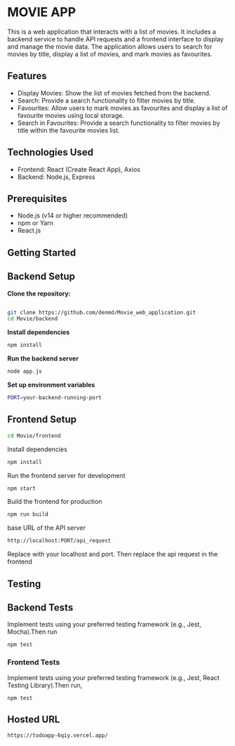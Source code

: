 
# MOVIE APP

This is a web application that interacts with a list of movies. It includes a backend service to handle API requests and a frontend interface to display and manage the movie data. The application allows users to search for movies by title, display a list of movies, and mark movies as favourites.




## Features
- Display Movies: Show the list of movies fetched from the backend.
- Search: Provide a search functionality to filter movies by title.
- Favourites: Allow users to mark movies as favourites and display a list of favourite movies using local storage.
- Search in Favourites: Provide a search functionality to filter movies by title within the favourite movies list.


## Technologies Used

- Frontend: React (Create React App), Axios
- Backend: Node.js, Express


##  Prerequisites

- Node.js (v14 or higher recommended)
- npm or Yarn
- React.js
##   Getting Started

 ## Backend Setup

  **Clone the repository:**

   ```sh
  
   git clone https://github.com/denmd/Movie_web_application.git
   cd Movie/backend 

```
**Install dependencies**
 ```sh
 npm install

```
**Run the backend server**

```sh
node app.js
```

**Set up environment variables**
```sh
PORT=your-backend-running-port
```

## Frontend Setup

   ```sh
   cd Movie/frontend
```

Install dependencies
 ```sh
 npm install

```

Run the frontend server for development

``` sh
npm start
```
Build the frontend for production
```sh
npm run build
```
base URL of the API server
```sh
http://localhost:PORT/api_request
```
Replace with your localhost and port. Then replace the api request in the frontend



## Testing
## Backend Tests
Implement tests using your preferred testing framework (e.g., Jest, Mocha).Then run
``` ssh
npm test
```
### Frontend Tests

Implement tests using your preferred testing framework (e.g., Jest, React Testing Library).Then run,

``` ssh
npm test
```


## Hosted URL

```sh
https://todoapp-6qiy.vercel.app/
```
